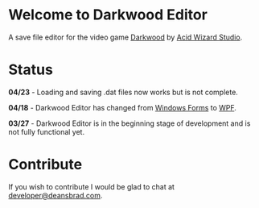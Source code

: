 # Welcome to Darkwood Editor
A save file editor for the video game [Darkwood](https://www.darkwoodgame.com/) by [Acid Wizard Studio](https://www.acidwizardstudio.com/).
# Status
**04/23** - Loading and saving .dat files now works but is not complete.

**04/18** - Darkwood Editor has changed from [Windows Forms](https://learn.microsoft.com/en-us/dotnet/desktop/winforms/overview/?view=netdesktop-8.0) to [WPF](https://learn.microsoft.com/en-us/dotnet/desktop/wpf/overview/?view=netdesktop-8.0).

**03/27** - Darkwood Editor is in the beginning stage of development and is not fully functional yet.

# Contribute
If you wish to contribute I would be glad to chat at developer@deansbrad.com.